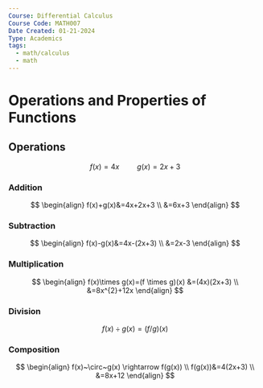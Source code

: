 ```yaml
---
Course: Differential Calculus
Course Code: MATH007
Date Created: 01-21-2024
Type: Academics
tags:
  - math/calculus
  - math
---
```

# Operations and Properties of Functions
## Operations
$$
f(x)=4x~~~~~~~~~g(x)=2x+3
$$
### Addition
$$
\begin{align}
f(x)+g(x)&=4x+2x+3 \\
&=6x+3
\end{align}
$$

### Subtraction
$$
\begin{align}
f(x)-g(x)&=4x-(2x+3) \\
&=2x-3
\end{align}
$$

### Multiplication
$$
\begin{align}
f(x)\times g(x)=(f \times g)(x) &=(4x)(2x+3) \\
&=8x^{2}+12x
\end{align}
$$
### Division
$$
f(x)\div g(x)=(f/g)(x)
$$

### Composition
$$
\begin{align}
f(x)~\circ~g(x) \rightarrow f(g(x)) \\
f(g(x))&=4(2x+3) \\
&=8x+12
\end{align}
$$